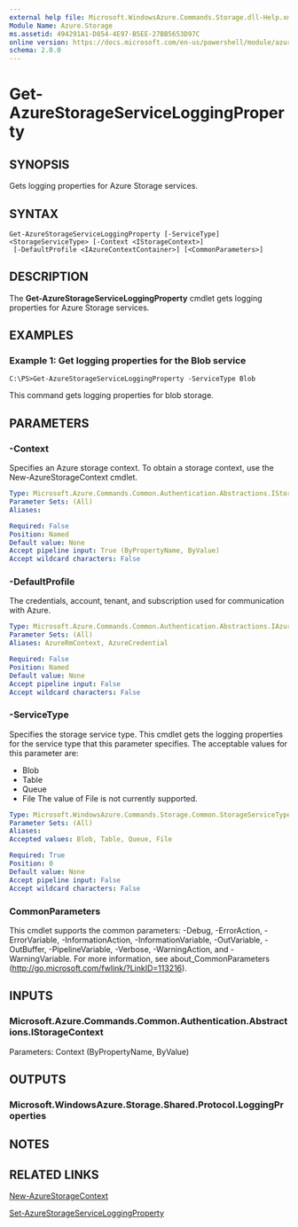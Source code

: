 ```yaml
---
external help file: Microsoft.WindowsAzure.Commands.Storage.dll-Help.xml
Module Name: Azure.Storage
ms.assetid: 494291A1-D854-4E97-B5EE-27BB5653D97C
online version: https://docs.microsoft.com/en-us/powershell/module/azure.storage/get-azurestorageserviceloggingproperty
schema: 2.0.0
---
```


# Get-AzureStorageServiceLoggingProperty

## SYNOPSIS
Gets logging properties for Azure Storage services.

## SYNTAX

```
Get-AzureStorageServiceLoggingProperty [-ServiceType] <StorageServiceType> [-Context <IStorageContext>]
 [-DefaultProfile <IAzureContextContainer>] [<CommonParameters>]
```

## DESCRIPTION
The **Get-AzureStorageServiceLoggingProperty** cmdlet gets logging properties for Azure Storage services.

## EXAMPLES

### Example 1: Get logging properties for the Blob service
```
C:\PS>Get-AzureStorageServiceLoggingProperty -ServiceType Blob
```

This command gets logging properties for blob storage.

## PARAMETERS

### -Context
Specifies an Azure storage context.
To obtain a storage context, use the New-AzureStorageContext cmdlet.

```yaml
Type: Microsoft.Azure.Commands.Common.Authentication.Abstractions.IStorageContext
Parameter Sets: (All)
Aliases:

Required: False
Position: Named
Default value: None
Accept pipeline input: True (ByPropertyName, ByValue)
Accept wildcard characters: False
```

### -DefaultProfile
The credentials, account, tenant, and subscription used for communication with Azure.

```yaml
Type: Microsoft.Azure.Commands.Common.Authentication.Abstractions.IAzureContextContainer
Parameter Sets: (All)
Aliases: AzureRmContext, AzureCredential

Required: False
Position: Named
Default value: None
Accept pipeline input: False
Accept wildcard characters: False
```

### -ServiceType
Specifies the storage service type.
This cmdlet gets the logging properties for the service type that this parameter specifies.
The acceptable values for this parameter are:
- Blob 
- Table
- Queue
- File
The value of File is not currently supported.

```yaml
Type: Microsoft.WindowsAzure.Commands.Storage.Common.StorageServiceType
Parameter Sets: (All)
Aliases:
Accepted values: Blob, Table, Queue, File

Required: True
Position: 0
Default value: None
Accept pipeline input: False
Accept wildcard characters: False
```

### CommonParameters
This cmdlet supports the common parameters: -Debug, -ErrorAction, -ErrorVariable, -InformationAction, -InformationVariable, -OutVariable, -OutBuffer, -PipelineVariable, -Verbose, -WarningAction, and -WarningVariable. For more information, see about_CommonParameters (http://go.microsoft.com/fwlink/?LinkID=113216).

## INPUTS

### Microsoft.Azure.Commands.Common.Authentication.Abstractions.IStorageContext
Parameters: Context (ByPropertyName, ByValue)

## OUTPUTS

### Microsoft.WindowsAzure.Storage.Shared.Protocol.LoggingProperties

## NOTES

## RELATED LINKS

[New-AzureStorageContext](./New-AzureStorageContext.md)

[Set-AzureStorageServiceLoggingProperty](./Set-AzureStorageServiceLoggingProperty.md)


